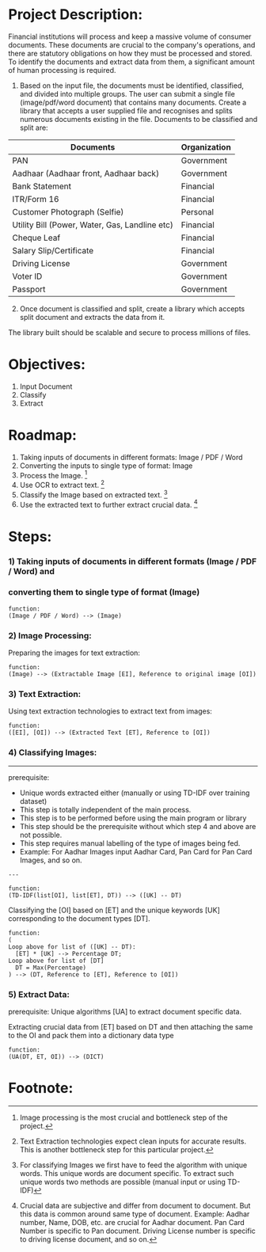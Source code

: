 # Project Description:

Financial institutions will process and keep a massive volume of consumer
documents. These documents are crucial to the company's operations, and there
are statutory obligations on how they must be processed and stored. To identify
the documents and extract data from them, a significant amount of human
processing is required.

1) Based on the input file, the documents must be identified, classified, and 
divided into multiple groups. The user can submit a single file (image/pdf/word 
document) that contains many documents. Create a library that accepts a user 
supplied file and recognises and splits numerous documents existing in the file.
Documents to be classified and split are:

| Documents | Organization |
| ----------- |  ----------- |
| PAN | Government |
| Aadhaar (Aadhaar front, Aadhaar back) | Government |
| Bank Statement | Financial |
| ITR/Form 16 | Financial |
| Customer Photograph (Selfie) | Personal |
| Utility Bill (Power, Water, Gas, Landline etc) | Financial |
| Cheque Leaf | Financial |
| Salary Slip/Certificate | Financial |
| Driving License | Government |
| Voter ID | Government |
| Passport | Government |

2) Once document is classified and split, create a library which accepts split
document and extracts the data from it.

The library built should be scalable and secure to process millions of files.

# Objectives:

1) Input Document
2) Classify
3) Extract

# Roadmap:

1) Taking inputs of documents in different formats: Image / PDF / Word
2) Converting the inputs to single type of format: Image
3) Process the Image. [^1]
4) Use OCR to extract text. [^2]
5) Classify the Image based on extracted text. [^3]
6) Use the extracted text to further extract crucial data. [^4]

# Steps:
### 1) Taking inputs of documents in different formats (Image / PDF / Word) and 
### converting them to single type of format (Image)
```
function:
(Image / PDF / Word) --> (Image)
```

### 2) Image Processing:
Preparing the images for text extraction:
```
function: 
(Image) --> (Extractable Image [EI], Reference to original image [OI])
```

### 3) Text Extraction:
Using text extraction technologies to extract text from images:
```
function: 
([EI], [OI]) --> (Extracted Text [ET], Reference to [OI])
```

### 4) Classifying Images:
---
prerequisite:
- Unique words extracted either (manually or using TD-IDF over training dataset)
- This step is totally independent of the main process.
- This step is to be performed before using the main program or library
- This step should be the prerequisite without which step 4 and above are not 
possible.
- This step requires manual labelling of the type of images being fed.
- Example: For Aadhar Images input Aadhar Card, Pan Card for Pan Card Images, 
and so on.
```
---

function:
(TD-IDF(list[OI], list[ET], DT)) --> ([UK] -- DT)
```
Classifying the [OI] based on [ET] and the unique keywords [UK] corresponding to
the document types [DT].
```
function:
(
Loop above for list of ([UK] -- DT):
  [ET] * [UK] --> Percentage DT;
Loop above for list of [DT]
  DT = Max(Percentage)
) --> (DT, Reference to [ET], Reference to [OI])
```

### 5) Extract Data:
prerequisite:
Unique algorithms [UA] to extract document specific data.

Extracting crucial data from [ET] based on DT and then attaching the same to
the OI and pack them into a dictionary data type
```
function:
(UA(DT, ET, OI)) --> (DICT)
```

# Footnote:
[^1]: Image processing is the most crucial and bottleneck step of the project.

[^2]: Text Extraction technologies expect clean inputs for accurate results.
This is another bottleneck step for this particular project.

[^3]: For classifying Images we first have to feed the algorithm with
unique words. This unique words are document specific. To extract such unique
words two methods are possible (manual input or using TD-IDF)

[^4]: Crucial data are subjective and differ from document to document. But this
data is common around same type of document.
Example: Aadhar number, Name, DOB, etc. are crucial for Aadhar document. Pan Card
Number is specific to Pan document. Driving License number is specific to driving 
license document, and so on.
